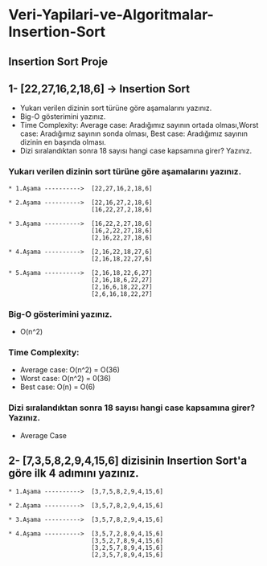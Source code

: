 # Veri-Yapilari-ve-Algoritmalar-Insertion-Sort
## Insertion Sort Proje 
## 1-  [22,27,16,2,18,6] -> Insertion Sort

* Yukarı verilen dizinin sort türüne göre aşamalarını yazınız.
* Big-O gösterimini yazınız.
* Time Complexity: Average case: Aradığımız sayının ortada olması,Worst case: Aradığımız sayının sonda olması, Best case: Aradığımız sayının dizinin en başında olması.
* Dizi sıralandıktan sonra 18 sayısı hangi case kapsamına girer? Yazınız.
### Yukarı verilen dizinin sort türüne göre aşamalarını yazınız.
```
* 1.Aşama ---------->  [22,27,16,2,18,6]   

* 2.Aşama ---------->  [22,16,27,2,18,6]  
                       [16,22,27,2,18,6]

* 3.Aşama ---------->  [16,22,2,27,18,6]
                       [16,2,22,27,18,6]
                       [2,16,22,27,18,6]

* 4.Aşama ---------->  [2,16,22,18,27,6]
                       [2,16,18,22,27,6]
                       
* 5.Aşama ---------->  [2,16,18,22,6,27]
                       [2,16,18,6,22,27]
                       [2,16,6,18,22,27]
                       [2,6,16,18,22,27]
```
### Big-O gösterimini yazınız.
*   O(n^2)
### Time Complexity: 
* Average case: O(n^2) = O(36)
* Worst case: O(n^2) = 0(36)
* Best case: O(n) = O(6)
### Dizi sıralandıktan sonra 18 sayısı hangi case kapsamına girer? Yazınız.
* Average Case

## 2- [7,3,5,8,2,9,4,15,6] dizisinin Insertion Sort'a göre ilk 4 adımını yazınız.
```
* 1.Aşama ---------->  [3,7,5,8,2,9,4,15,6]   

* 2.Aşama ---------->  [3,5,7,8,2,9,4,15,6]   

* 3.Aşama ---------->  [3,5,7,8,2,9,4,15,6] 

* 4.Aşama ---------->  [3,5,7,2,8,9,4,15,6] 
                       [3,5,2,7,8,9,4,15,6] 
                       [3,2,5,7,8,9,4,15,6] 
                       [2,3,5,7,8,9,4,15,6] 
```
